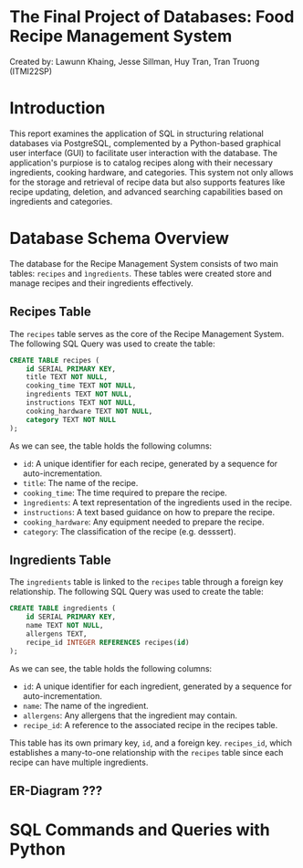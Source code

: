 # The Final Project of Databases: Food Recipe Management System

Created by: Lawunn Khaing, Jesse Sillman, Huy Tran, Tran Truong (ITMI22SP)

# Introduction

This report examines the application of SQL in structuring relational databases via PostgreSQL, complemented by a Python-based graphical user interface (GUI) to facilitate user interaction with the database. The application's purpiose is to catalog recipes along with their necessary ingredients, cooking hardware, and categories. This system not only allows for the storage and retrieval of recipe data but also supports features like recipe updating, deletion, and advanced searching capabilities based on ingredients and categories.

# Database Schema Overview

The database for the Recipe Management System consists of two main tables: `recipes` and `ìngredients`. These tables were created store and manage recipes and their ingredients effectively.

## Recipes Table

The `recipes` table serves as the core of the Recipe Management System. The following SQL Query was used to create the table:

```sql
CREATE TABLE recipes (
    id SERIAL PRIMARY KEY,
    title TEXT NOT NULL,
    cooking_time TEXT NOT NULL,
    ingredients TEXT NOT NULL,
    instructions TEXT NOT NULL,
    cooking_hardware TEXT NOT NULL,
    category TEXT NOT NULL
);
```

As we can see, the table holds the following columns:

- `id`: A unique identifier for each recipe, generated by a sequence for auto-incrementation.
- `title`: The name of the recipe.
- `cooking_time`: The time required to prepare the recipe.
- `ìngredients`: A text representation of the ingredients used in the recipe.
- `instructions`: A text based guidance on how to prepare the recipe.
- `cooking_hardware`: Any equipment needed to prepare the recipe.
- `category`: The classification of the recipe (e.g. desssert).

## Ingredients Table

The `ingredients` table is linked to the `recipes` table through a foreign key relationship. The following SQL Query was used to create the table:

```sql
CREATE TABLE ingredients (
    id SERIAL PRIMARY KEY,
    name TEXT NOT NULL,
    allergens TEXT,
    recipe_id INTEGER REFERENCES recipes(id)
);
```

As we can see, the table holds the following columns:

- `id`: A unique identifier for each ingredient, generated by a sequence for auto-incrementation.
- `name`: The name of the ingredient.
- `allergens`: Any allergens that the ingredient may contain.
- `recipe_id`: A reference to the associated recipe in the recipes table.

This table has its own primary key, `id`, and a foreign key. `recipes_id`, which establishes a many-to-one relationship with the `recipes` table since each recipe can have multiple ingredients.

## ER-Diagram ???


# SQL Commands and Queries with Python


